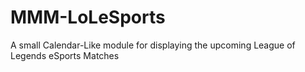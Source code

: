 # MMM-LoLeSports
A small Calendar-Like module for displaying the upcoming League of Legends eSports Matches
